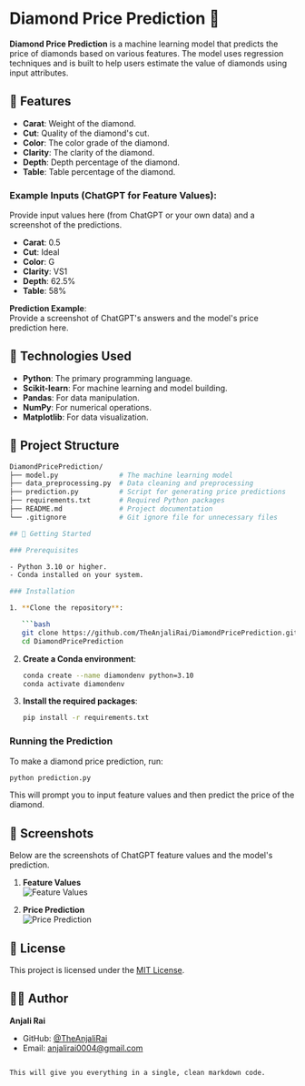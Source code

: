 # Diamond Price Prediction 💎

**Diamond Price Prediction** is a machine learning model that predicts the price of diamonds based on various features. The model uses regression techniques and is built to help users estimate the value of diamonds using input attributes.

## 🧪 Features

- **Carat**: Weight of the diamond.
- **Cut**: Quality of the diamond's cut.
- **Color**: The color grade of the diamond.
- **Clarity**: The clarity of the diamond.
- **Depth**: Depth percentage of the diamond.
- **Table**: Table percentage of the diamond.

### Example Inputs (ChatGPT for Feature Values):
Provide input values here (from ChatGPT or your own data) and a screenshot of the predictions.

- **Carat**: 0.5
- **Cut**: Ideal
- **Color**: G
- **Clarity**: VS1
- **Depth**: 62.5%
- **Table**: 58%

**Prediction Example**:  
Provide a screenshot of ChatGPT's answers and the model's price prediction here.

## 🔧 Technologies Used

- **Python**: The primary programming language.
- **Scikit-learn**: For machine learning and model building.
- **Pandas**: For data manipulation.
- **NumPy**: For numerical operations.
- **Matplotlib**: For data visualization.

## 📁 Project Structure

```bash
DiamondPricePrediction/
├── model.py               # The machine learning model
├── data_preprocessing.py  # Data cleaning and preprocessing
├── prediction.py          # Script for generating price predictions
├── requirements.txt       # Required Python packages
├── README.md              # Project documentation
└── .gitignore             # Git ignore file for unnecessary files

## 🚀 Getting Started

### Prerequisites

- Python 3.10 or higher.
- Conda installed on your system.

### Installation

1. **Clone the repository**:

   ```bash
   git clone https://github.com/TheAnjaliRai/DiamondPricePrediction.git
   cd DiamondPricePrediction
   ```

2. **Create a Conda environment**:

   ```bash
   conda create --name diamondenv python=3.10
   conda activate diamondenv
   ```

3. **Install the required packages**:

   ```bash
   pip install -r requirements.txt
   ```

### Running the Prediction

To make a diamond price prediction, run:

```bash
python prediction.py
```

This will prompt you to input feature values and then predict the price of the diamond.

## 📸 Screenshots

Below are the screenshots of ChatGPT feature values and the model's prediction.

1. **Feature Values**  
   ![Feature Values](path/to/feature_values_screenshot.png)

2. **Price Prediction**  
   ![Price Prediction](path/to/prediction_screenshot.png)

## 📃 License

This project is licensed under the [MIT License](LICENSE).

## 👩‍💻 Author

**Anjali Rai**

- GitHub: [@TheAnjaliRai](https://github.com/TheAnjaliRai)
- Email: anjalirai0004@gmail.com
```

This will give you everything in a single, clean markdown code.
